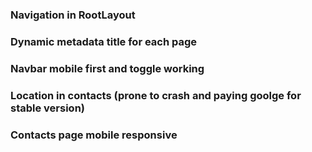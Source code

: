 ### Navigation in RootLayout
### Dynamic metadata title for each page
### Navbar mobile first and toggle working
### Location in contacts (prone to crash and paying goolge for stable version)
### Contacts page mobile responsive
